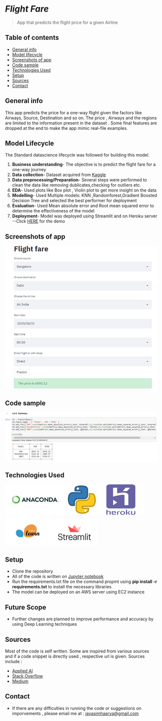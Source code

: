 # *Flight Fare*
> App that predicts the flight price for a given Airline 

## Table of contents
* [General info](#general-info)
* [Model lifecycle](#model-lifecycle)
* [Screenshots of app](#screenshots-of-app)
* [Code sample](#code-sample)
* [Technologies Used](#technologies-used)
* [Setup](#setup)
* [Sources](#sources)
* [Contact](#contact)

## General info
This app predicts the price for a one-way flight given the factors like Airways, Source, Destination and so on. The price , Airways and the regions are limited to the information present in the dataset . Some final features are dropped at the end to make the app mimic real-file examples.

## Model Lifecycle
The Standard datascience lifecycle was followed for building this model.
1. **Business understanding**- The objective is to predict the flight fare for a one-way journey
2. **Data collection**- Dataset acquired from [Kaggle](https://www.kaggle.com/nikhilmittal/flight-fare-prediction-mh/)
3. **Data preprocessing/Preparation**- Several steps were performed to clean the data like removing dublicates,checking for outliers etc.
4. **EDA**- Used plots like Box plot , Violin plot to get more insight on the data
5. **Modelling**- Used Multiple models: KNN ,Randomforest,Gradient Boosted Decision Tree and selected the best performer for deployment 
6. **Evaluation**- Used Mean absolute error and Root mean squared error to determine the effectiveness of the model 
7. **Deployment**- Model was deployed using Streamlit and on Heroku server --Click [HERE](https://flightfare1.herokuapp.com/) for the demo

## Screenshots of app
<kbd>
<img src="https://github.com/JS-Jayasimha-Reddy/Flight_fare/blob/master/Images/app.PNG">
</kbd>

## Code sample
<kbd>
<img src="https://github.com/JS-Jayasimha-Reddy/Flight_fare/blob/master/Images/note.PNG" >
</kbd>


## Technologies Used

<p float="left">
  <img src="https://github.com/JS-Jayasimha-Reddy/twitter_sentiment/blob/master/Images/anaconda.jpg" width="200" height='100' />
  <img src="https://github.com/JS-Jayasimha-Reddy/twitter_sentiment/blob/master/Images/python.png" width="100" height="100" /> 
  <img src="https://github.com/JS-Jayasimha-Reddy/Flight_fare/blob/master/Images/heroku.png" width="150" height="100" /> 
  <img src="https://github.com/JS-Jayasimha-Reddy/twitter_sentiment/blob/master/Images/sklearn.jpg" width="150" /> 
  <img src="https://github.com/JS-Jayasimha-Reddy/twitter_sentiment/blob/master/Images/streamlit.png" width="150" /> 
</p>


## Setup
- Clone the repository 
- All of the code is written on [Jupyter notebook](https://www.anaconda.com/products/individual) 
- Run the requirements.txt file on the command propmt using **pip install -r requirements.txt** to install the necessary libraries
- The model can be deployed on an AWS server using EC2 instance 

## Future Scope
- Further changes are planned to improve performance and accuracy by using Deep Learning techniques 

## Sources
Most of the code is self written. Some are inspired from various sources and if a code snippet is directly used , respective url is given. 
Sources include :
- [Applied AI](https://www.appliedaicourse.com/)
- [Stack Overflow](https://stackoverflow.com/)
- [Medium](https://medium.com/)

## Contact
- If there are any difficulties in running the code or suggestions on imporvements , please email me at : jayasimhaarya@gmail.com
